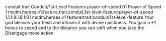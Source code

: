 <ability>
  <metadata>
    <class>conduit</class>
    <feature_type>trait</feature_type>
    <file_dpath>Conduit/1st-Level Features</file_dpath>
    <item_id>prayer-of-speed</item_id>
    <item_index>01</item_index>
    <item_name>Prayer of Speed</item_name>
    <level>1</level>
    <scc>mcdm.heroes.v1:feature.trait.conduit.1st-level-feature:prayer-of-speed</scc>
    <scdc>1.1.1:8.1.8.1:01</scdc>
    <source>mcdm.heroes.v1</source>
    <type>feature/trait/conduit/1st-level-feature</type>
  </metadata>
  <effects>
    <effect type="mundane">Your god blesses your flesh and infuses it with divine quickness. You gain a +1 bonus to speed and to the distance you can shift when you take the Disengage move action.</effect>
  </effects>
</ability>
